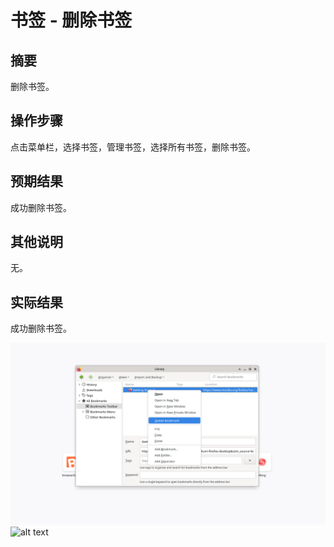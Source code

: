 # 书签 - 删除书签

## 摘要

删除书签。

## 操作步骤

点击菜单栏，选择书签，管理书签，选择所有书签，删除书签。

## 预期结果

成功删除书签。

## 其他说明

无。

## 实际结果

成功删除书签。

![alt text](image-77.png)
![alt text](image-78.png)